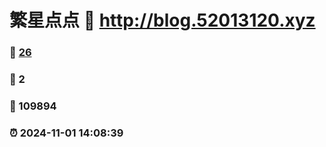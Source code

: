 # 繁星点点 :link: http://blog.52013120.xyz 
### :page_facing_up: [26](http://blog.52013120.xyz/tag.html) 
### :speech_balloon: 2 
### :hibiscus: 109894 
### :alarm_clock: 2024-11-01 14:08:39 

